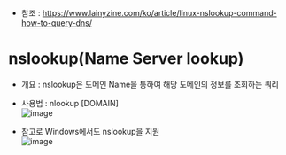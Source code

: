 * 참조 : https://www.lainyzine.com/ko/article/linux-nslookup-command-how-to-query-dns/

nslookup(Name Server lookup)
========
* 개요 : nslookup은 도메인 Name을 통하여 해당 도메인의 정보를 조회하는 쿼리
* 사용법 : nlookup [DOMAIN]</br>
  ![image](https://user-images.githubusercontent.com/70207093/180392093-5c7ea6f5-0724-47ba-b213-f8a847530a45.png)

* 참고로 Windows에서도 nslookup을 지원</br>
  ![image](https://user-images.githubusercontent.com/70207093/180394769-2db81465-a9f7-4428-8927-db092835e707.png)
